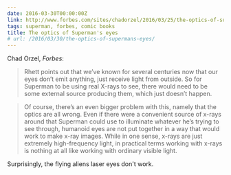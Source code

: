 ```yaml
---
date: 2016-03-30T00:00:00Z
link: http://www.forbes.com/sites/chadorzel/2016/03/25/the-optics-of-supermans-x-ray-vision/#2c28519874df
tags: superman, forbes, comic books
title: The optics of Superman's eyes
# url: /2016/03/30/the-optics-of-supermans-eyes/
---
```


Chad Orzel, *Forbes*: 

> Rhett points out that we’ve known for several centuries now that our eyes don’t emit anything, just receive light from outside. So for Superman to be using real X-rays to see, there would need to be some external source producing them, which just doesn’t happen.


> Of course, there’s an even bigger problem with this, namely that the optics are all wrong. Even if there were a convenient source of x-rays around that Superman could use to illuminate whatever he’s trying to see through, humanoid eyes are not put together in a way that would work to make x-ray images. While in one sense, x-rays are just extremely high-frequency light, in practical terms working with x-rays is nothing at all like working with ordinary visible light.

Surprisingly, the flying aliens laser eyes don't work.